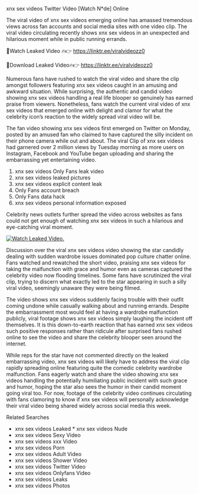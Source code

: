 ﻿xnx sex videos Twitter Video [Watch N*de] Online

The viral video of ﻿xnx sex videos emerging online has amassed tremendous views across fan accounts and social media sites with one video clip. The viral video circulating recently shows ﻿xnx sex videos in an unexpected and hilarious moment while in public running errands. 

🔴Watch Leaked Video 🔥👉  https://linktr.ee/viralvideozz0 

🔴Download Leaked Video🔥👉  https://linktr.ee/viralvideozz0 

Numerous fans have rushed to watch the viral video and share the clip amongst followers featuring ﻿xnx sex videos caught in an amusing and awkward situation. While surprising, the authentic and candid video showing ﻿xnx sex videos handling a real life blooper so genuinely has earned praise from viewers. Nonetheless, fans watch the current viral video of ﻿xnx sex videos that emerged online with delight and clamor for what the celebrity icon’s reaction to the widely spread viral video will be.

The fan video showing ﻿xnx sex videos first emerged on Twitter on Monday, posted by an amused fan who claimed to have captured the silly incident on their phone camera while out and about. The viral Clip of ﻿xnx sex videos had garnered over 2 million views by Tuesday morning as more users on Instagram, Facebook and YouTube began uploading and sharing the embarrassing yet entertaining video. 

1. ﻿xnx sex videos Only Fans leak video
2. ﻿xnx sex videos leaked pictures
3. ﻿xnx sex videos explicit content leak
4. Only Fans account breach
5. Only Fans data hack
6. ﻿xnx sex videos personal information exposed

Celebrity news outlets further spread the video across websites as fans could not get enough of watching ﻿xnx sex videos in such a hilarious and eye-catching viral moment. 

[![Watch Leaked Video.](https://miro.medium.com/v2/resize:fit:828/format:webp/1*cilzJN44JGOrTw9NJCrNHA.gif "Watch Leaked Video")](https://linktr.ee/viralvideozz0)

Discussion over the viral ﻿xnx sex videos video showing the star candidly dealing with sudden wardrobe issues dominated pop culture chatter online. Fans watched and rewatched the short video, praising ﻿xnx sex videos for taking the malfunction with grace and humor even as cameras captured the celebrity video now flooding timelines. Some fans have scrutinized the viral clip, trying to discern what exactly led to the star appearing in such a silly viral video, seemingly unaware they were being filmed.

The video shows ﻿xnx sex videos suddenly facing trouble with their outfit coming undone while casually walking about and running errands. Despite the embarrassment most would feel at having a wardrobe malfunction publicly, viral footage shows ﻿xnx sex videos simply laughing the incident off themselves. It is this down-to-earth reaction that has earned ﻿xnx sex videos such positive responses rather than ridicule after surprised fans rushed online to see the video and share the celebrity blooper seen around the internet.  

While reps for the star have not commented directly on the leaked embarrassing video, ﻿xnx sex videos will likely have to address the viral clip rapidly spreading online featuring quite the comedic celebrity wardrobe malfunction. Fans eagerly watch and share the video showing ﻿xnx sex videos handling the potentially humiliating public incident with such grace and humor, hoping the star also sees the humor in their candid moment going viral too. For now, footage of the celebrity video continues circulating with fans clamoring to know if ﻿xnx sex videos will personally acknowledge their viral video being shared widely across social media this week.

Related Searches
* ﻿xnx sex videos Leaked
﻿* xnx sex videos Nude
* ﻿xnx sex videos Sexy Video
* ﻿xnx sex videos xxx Video
* ﻿xnx sex videos Porn
* ﻿xnx sex videos Adult Video
* ﻿xnx sex videos Shower Video
* ﻿xnx sex videos Twitter Video
* ﻿xnx sex videos Onlyfans Video
* ﻿xnx sex videos Leaks
* ﻿xnx sex videos Photos